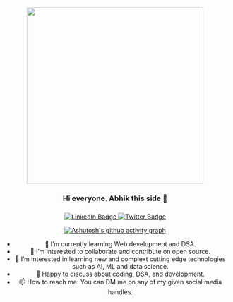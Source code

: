 ##

<div id="header" align="center">
  <img src="https://media.giphy.com/media/f3iwJFOVOwuy7K6FFw/giphy.gif" width="400"/>
  <div align="center"><h3>Hi everyone. Abhik this side 👋<h3></div>
</div>
    
<div id="badges" align="center">
  <a href="https://www.linkedin.com/in/abhiksundarsahu/">
    <img src="https://img.shields.io/badge/LinkedIn-blue?style=for-the-badge&logo=linkedin&logoColor=white" alt="LinkedIn Badge"/>
  </a>
  <a href="https://twitter.com/abhiksahu2003">
    <img src="https://img.shields.io/badge/Twitter-blue?style=for-the-badge&logo=twitter&logoColor=white" alt="Twitter Badge"/>
  </a>
</div>
<div align="center">
  <img src="https://komarev.com/ghpvc/?username=Abhiksahu3092&style=flat-square&color=blue" alt=""/>
<div>
  
[![Ashutosh's github activity graph](https://github-readme-activity-graph.vercel.app/graph?username=Abhiksahu3092&theme=github-compact)](https://github.com/ashutosh00710/github-readme-activity-graph)

<!--
**Abhiksahu3092/Abhiksahu3092** is a ✨ _special_ ✨ repository because its `README.md` (this file) appears on your GitHub profile.-->

- 🌱 I’m currently learning Web development and DSA.
- 👯 I’m interested to collaborate and contribute on  open source.
- 🤔 I’m interested in learning new and complext cutting edge technologies such as AI, ML and data science.
- 💬 Happy to discuss about coding, DSA, and development.
- 📫 How to reach me: You can DM me on any of my given social media handles.

